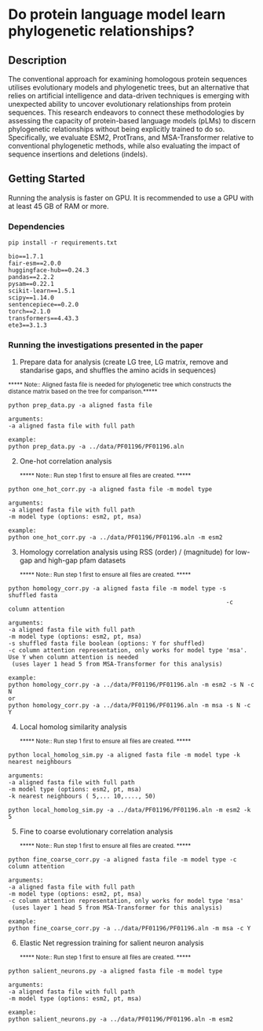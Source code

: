 # Do protein language model learn phylogenetic relationships?

## Description
The conventional approach for examining homologous protein sequences utilises evolutionary models and phylogenetic trees, but an alternative that relies on artificial intelligence
and data-driven techniques is emerging with unexpected ability to uncover evolutionary relationships from protein sequences.
This research endeavors to connect these methodologies by assessing the capacity of protein-based language models (pLMs)
to discern phylogenetic relationships without being explicitly trained to do so. Specifically, we evaluate ESM2, ProtTrans, and
MSA-Transformer relative to conventional phylogenetic methods, while also evaluating the impact of sequence insertions and
deletions (indels). 

## Getting Started

Running the analysis is faster on GPU. It is recommended to use a GPU with at least 45 GB of RAM or more.

### Dependencies
```
pip install -r requirements.txt

bio==1.7.1
fair-esm==2.0.0
huggingface-hub==0.24.3
pandas==2.2.2
pysam==0.22.1
scikit-learn==1.5.1
scipy==1.14.0
sentencepiece==0.2.0
torch==2.1.0
transformers==4.43.3
ete3==3.1.3
```

### Running the investigations presented in the paper

1. Prepare data for analysis (create LG tree, LG matrix, remove and standarise gaps, and shuffles the amino acids in sequences)

<sub> ***** Note:: Aligned fasta file is needed for phylogenetic tree which constructs the distance matrix based on the tree for comparison.***** </sub>

```
python prep_data.py -a aligned fasta file

arguments:
-a aligned fasta file with full path

example:
python prep_data.py -a ../data/PF01196/PF01196.aln
```
2. One-hot correlation analysis

   <sub> ***** Note:: Run step 1 first to ensure all files are created. ***** </sub>
```
python one_hot_corr.py -a aligned fasta file -m model type

arguments:
-a aligned fasta file with full path
-m model type (options: esm2, pt, msa)

example:
python one_hot_corr.py -a ../data/PF01196/PF01196.aln -m esm2
```
3. Homology correlation analysis using RSS (order) / (magnitude) for low-gap and high-gap pfam datasets

   <sub> ***** Note:: Run step 1 first to ensure all files are created. ***** </sub>
```
python homology_corr.py -a aligned fasta file -m model type -s shuffled fasta
                                                              -c column attention

arguments:
-a aligned fasta file with full path
-m model type (options: esm2, pt, msa)
-s shuffled fasta file boolean (options: Y for shuffled)
-c column attention representation, only works for model type 'msa'. Use Y when column attention is needed
 (uses layer 1 head 5 from MSA-Transformer for this analysis)

example:
python homology_corr.py -a ../data/PF01196/PF01196.aln -m esm2 -s N -c N
or
python homology_corr.py -a ../data/PF01196/PF01196.aln -m msa -s N -c Y
```
4. Local homolog similarity analysis
   
   <sub> ***** Note:: Run step 1 first to ensure all files are created. ***** </sub>
```
python local_homolog_sim.py -a aligned fasta file -m model type -k nearest neighbours

arguments:
-a aligned fasta file with full path
-m model type (options: esm2, pt, msa)
-k nearest neighbours ( 5,... 10,...., 50)

python local_homolog_sim.py -a ../data/PF01196/PF01196.aln -m esm2 -k 5
```

5. Fine to coarse evolutionary correlation analysis

   <sub> ***** Note:: Run step 1 first to ensure all files are created. ***** </sub>
```
python fine_coarse_corr.py -a aligned fasta file -m model type -c column attention

arguments:
-a aligned fasta file with full path
-m model type (options: esm2, pt, msa)
-c column attention representation, only works for model type 'msa'
 (uses layer 1 head 5 from MSA-Transformer for this analysis)

example:
python fine_coarse_corr.py -a ../data/PF01196/PF01196.aln -m msa -c Y
```
6. Elastic Net regression training for salient neuron analysis

   <sub> ***** Note:: Run step 1 first to ensure all files are created. ***** </sub>
```
python salient_neurons.py -a aligned fasta file -m model type

arguments:
-a aligned fasta file with full path
-m model type (options: esm2, pt, msa)

example:
python salient_neurons.py -a ../data/PF01196/PF01196.aln -m esm2

```

